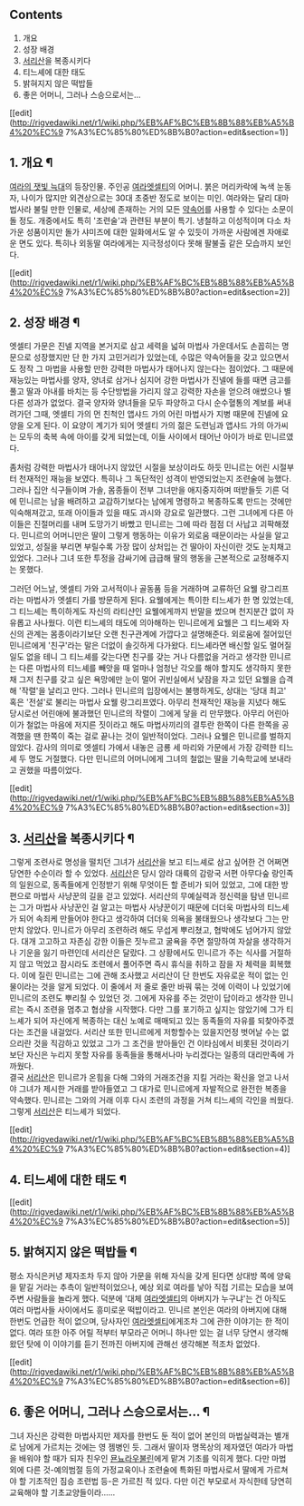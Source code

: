 ## Contents

    

1. 개요 
2. 성장 배경 
3. [서리산](%EC%84%9C%EB%A6%AC%EC%82%B0.md)을 복종시키다 
4. 티느셰에 대한 태도 
5. 밝혀지지 않은 떡밥들 
6. 좋은 어머니, 그러나 스승으로서는... 

[[edit](http://rigvedawiki.net/r1/wiki.php/%EB%AF%BC%EB%8B%88%EB%A5%B4%20%EC%9
7%A3%EC%85%80%ED%8B%B0?action=edit&section=1)]

## 1. 개요 ¶

[여라의 잿빛 늑대](%EC%97%AC%EB%9D%BC%EC%9D%98%20%EC%9E%BF%EB%B9%9B%20%EB%8A%91%EB%8C%80.md)의 등장인물. 주인공 [여라엣셀티](%EC%97%AC%EB%9D%BC%20%EC%97%A3%EC%85%80%ED%8B%B0.md)의 어머니. 붉은 머리카락에 녹색
눈동자, 나이가 많지만 외견상으로는 30대 초중반 정도로 보이는 미인. 여라와는 달리 대마법사라 불릴 만한 인물로, 세상에 존재하는 거의
모든 [약속어](%EC%95%BD%EC%86%8D%EC%96%B4.md)를 사용할 수 있다는 소문이 돌 정도. 개중에서도 특히
'조련술'과 관련된 부분이 특기. 냉철하고 이성적이며 다소 차가운 성품이지만 돌가 샤미즈에 대한 일화에서도 알 수 있듯이 가까운 사람에겐
자애로운 면도 있다. 특히나 외동딸 여라에게는 지극정성이다 못해 팔불출 같은 모습까지 보인다.  

[[edit](http://rigvedawiki.net/r1/wiki.php/%EB%AF%BC%EB%8B%88%EB%A5%B4%20%EC%9
7%A3%EC%85%80%ED%8B%B0?action=edit&section=2)]

## 2. 성장 배경 ¶

엣셀티 가문은 진넬 지역을 본거지로 삼고 세력을 넓혀 마법사 가운데서도 손꼽히는 명문으로 성장했지만 단 한 가지 고민거리가 있었는데, 수많은
약속어들을 갖고 있으면서도 정작 그 마법을 사용할 만한 강력한 마법사가 태어나지 않는다는 점이었다. 그 때문에 재능있는 마법사를 양자,
양녀로 삼거나 심지어 강한 마법사가 진넬에 들를 때면 금고를 풀고 딸과 아내를 바치는 등 수단방법을 가리지 않고 강력한 자손을 얻으려
애썼으나 별다른 성과가 없었다. 결국 양자와 양녀들을 모두 파양하고 다시 순수혈통의 계보를 써내려가던 그때, 엣셀티 가의 먼 친척인 앱샤드
가의 어린 마법사가 지병 때문에 진넬에 요양을 오게 된다. 이 요양이 계기가 되어 엣셀티 가의 젊은 도련님과 앱샤드 가의 아가씨는 모두의
축복 속에 아이를 갖게 되었는데, 이들 사이에서 태어난 아이가 바로 민니르였다.

  

좀처럼 강력한 마법사가 태어나지 않았던 시절을 보상이라도 하듯 민니르는 어린 시절부터 천재적인 재능을 보였다. 특히나 그 독단적인 성격이
반영되었는지 조련술에 능했다. 그러나 집안 식구들이며 가솔, 몸종들이 전부 그녀만을 애지중지하며 떠받들듯 기른 덕에 민니르는 남을 배려하고
교감하기보다는 남에게 명령하고 복종하도록 만드는 것에만 익숙해져갔고, 또래 아이들과 있을 때도 과시와 강요로 일관했다. 그런 그녀에게 다른
아이들은 진절머리를 내며 도망가기 바빴고 민니르는 그에 따라 점점 더 사납고 괴팍해졌다. 민니르의 어머니만은 딸이 그렇게 행동하는 이유가
외로움 때문이라는 사실을 알고 있었고, 성질을 부리면 부릴수록 가장 많이 상처입는 건 딸아이 자신이란 것도 눈치채고 있었다. 그러나 그녀
또한 투정을 감싸기에 급급해 딸의 행동을 근본적으로 교정해주지는 못했다.

  

그러던 어느날, 엣셀티 가와 고서적이나 골동품 등을 거래하며 교류하던 요웰 랑그리프라는 마법사가 엣셀티 가를 방문하게 된다. 요웰에게는
특이한 티느셰가 한 명 있었는데, 그 티느셰는 특이하게도 자신의 라티샨인 요웰에게까지 반말을 썼으며 천지분간 없이 자유롭고 사나웠다. 이런
티느셰의 태도에 의아해하는 민니르에게 요웰은 그 티느셰와 자신의 관계는 몸종이라기보단 오랜 친구관계에 가깝다고 설명해준다. 외로움에 절어있던
민니르에게 '친구'라는 말은 더없이 솔깃하게 다가왔다. 티느셰라면 배신할 일도 멀어질 일도 없을 테니 그 티느셰를 갖는다면 친구를 갖는 거나
다름없을 거라고 생각한 민니르는 다른 마법사의 티느셰를 빼앗을 때 얼마나 엄청난 각오를 해야 할지도 생각하지 못한 채 그저 친구를 갖고 싶은
욕망에만 눈이 멀어 귀빈실에서 낮잠을 자고 있던 요웰을 습격해 '작렬'을 날리고 만다. 그러나 민니르의 입장에서는 불행하게도, 상대는 '당대
최고' 혹은 '전설'로 불리는 마법사 요웰 랑그리프였다. 아무리 천재적인 재능을 지녔다 해도 당시로선 어린애에 불과했던 민니르의 작렬이
그에게 닿을 리 만무했다. 아무리 어린아이가 철없는 마음에 저지른 짓이라고 해도 마법사끼리의 결투란 한쪽이 다른 한쪽을 공격했을 땐 한쪽이
죽는 걸로 끝나는 것이 일반적이었다. 그러나 요웰은 민니르를 벌하지 않았다. 감사의 의미로 엣셀티 가에서 내놓은 금룡 세 마리와 가문에서
가장 강력한 티느셰 두 명도 거절했다. 다만 민니르의 어머니에게 그녀의 철없는 딸을 기숙학교에 보내라고 권했을 따름이었다.

[[edit](http://rigvedawiki.net/r1/wiki.php/%EB%AF%BC%EB%8B%88%EB%A5%B4%20%EC%9
7%A3%EC%85%80%ED%8B%B0?action=edit&section=3)]

## 3. [서리산](%EC%84%9C%EB%A6%AC%EC%82%B0.md)을 복종시키다 ¶

  

그렇게 조련사로 명성을 떨치던 그녀가 [서리산](%EC%84%9C%EB%A6%AC%EC%82%B0.md)을 보고 티느셰로 삼고 싶어한
건 어쩌면 당연한 수순이라 할 수 있었다. [서리산](%EC%84%9C%EB%A6%AC%EC%82%B0.md)은 당시 암라 대륙의
감랑국 서편 아무다숲 랑인족의 일원으로, 동족들에게 인정받기 위해 무엇이든 할 준비가 되어 있었고, 그에 대한 방편으로 마법사 사냥꾼의 길을
걷고 있었다. 서리산의 무예실력과 정신력을 탐낸 민니르는 그가 마법사 사냥꾼인 걸 알고는 마법사 사냥꾼이기 때문에 더더욱 마법사의 티느셰가
되어 속죄케 만들어야 한다고 생각하여 더더욱 의욕을 불태웠으나 생각보다 그는 만만치 않았다. 민니르가 아무리 조련하려 해도 무섭게 뿌리쳤고,
협박에도 넘어가지 않았다. 대개 고고하고 자존심 강한 이들은 짓누르고 굴욕을 주면 절망하여 자살을 생각하거나 기운을 잃기 마련인데 서리산은
달랐다. 그 상황에서도 민니르가 주는 식사를 거절하지 않고 먹었고 잠시라도 조련에서 풀어주면 즉시 휴식을 취하고 잠을 자 체력을 회복했다.
이에 질린 민니르는 그에 관해 조사했고 서리산이 단 한번도 자유로운 적이 없는 인물이라는 것을 알게 되었다. 이 줄에서 저 줄로 줄만 바꿔
묶는 것에 이력이 나 있었기에 민니르의 조련도 뿌리칠 수 있었던 것. 그에게 자유를 주는 것만이 답이라고 생각한 민니르는 즉시 조련을 멈추고
협상을 시작했다. 다만 그를 포기하고 싶지는 않았기에 그가 티느셰가 되어 자신에게 복종하는 대신 노예로 매매되고 있는 동족들의 자유를
되찾아주겠다는 조건을 내걸었다. 서리산 또한 민니르에게 저항할수는 있을지언정 벗어날 수는 없으리란 것을 직감하고 있었고 그가 그 조건을
받아들인 건 이타심에서 비롯된 것이라기보단 자신은 누리지 못할 자유를 동족들을 통해서나마 누리겠다는 일종의 대리만족에 가까웠다.  
결국 [서리산](%EC%84%9C%EB%A6%AC%EC%82%B0.md)은 민니르가 온힘을 다해 그와의 거래조건을 지킬 거라는 확신을
얻고 나서야 그녀가 제시한 거래를 받아들였고 그 대가로 민니르에게 자발적으로 완전한 복종을 약속했다. 민니르는 그와의 거래 이후 다시 조련의
과정을 거쳐 티느셰의 각인을 씌웠다. 그렇게 [서리산](%EC%84%9C%EB%A6%AC%EC%82%B0.md)은 티느셰가 되었다.

[[edit](http://rigvedawiki.net/r1/wiki.php/%EB%AF%BC%EB%8B%88%EB%A5%B4%20%EC%9
7%A3%EC%85%80%ED%8B%B0?action=edit&section=4)]

## 4. 티느셰에 대한 태도 ¶

  

[[edit](http://rigvedawiki.net/r1/wiki.php/%EB%AF%BC%EB%8B%88%EB%A5%B4%20%EC%9
7%A3%EC%85%80%ED%8B%B0?action=edit&section=5)]

## 5. 밝혀지지 않은 떡밥들 ¶

평소 자식은커녕 제자조차 두지 않아 가문을 위해 자식을 갖게 된다면 상대방 쪽에 양육을 맡길 거라는 추측이 일반적이었으나, 예상 외로 여라를
낳아 직접 기르는 모습을 보여 주변 사람들을 놀라게 했다. 덕분에 '대체 [여라엣셀티](%EC%97%AC%EB%9D%BC%20%EC%97%A3%EC%85%80%ED%8B%B0.md)의 아버지가 누구냐'는 건 아직도
여러 마법사들 사이에서도 흥미로운 떡밥이라고. 민니르 본인은 여라의 아버지에 대해 한번도 언급한 적이 없으며, 당사자인 [여라엣셀티](%EC%97%AC%EB%9D%BC%20%EC%97%A3%EC%85%80%ED%8B%B0.md)에게조차 그에 관한 이야기는 한
적이 없다. 여라 또한 아주 어릴 적부터 부모라곤 어머니 하나만 있는 걸 너무 당연시 생각해왔던 탓에 이 이야기를 듣기 전까진 아버지에
관해선 생각해본 적조차 없었다.

  

[[edit](http://rigvedawiki.net/r1/wiki.php/%EB%AF%BC%EB%8B%88%EB%A5%B4%20%EC%9
7%A3%EC%85%80%ED%8B%B0?action=edit&section=6)]

## 6. 좋은 어머니, 그러나 스승으로서는... ¶

  

그녀 자신은 강력한 마법사지만 제자를 한번도 둔 적이 없어 본인의 마법실력과는 별개로 남에게 가르치는 것에는 영 젬병인 듯. 그래서 딸이자
명목상의 제자였던 여라가 마법을 배워야 할 때가 되자 친우인 [묜뇨라우불린](%EB%AC%9C%EB%87%A8%20%EB%9D%BC%EC%9A%B0%EB%B6%88%EB%A6%B0.md)에게 맡겨
기초를 익히게 했다. 다만 마법 외에 다른 것-예의범절 등의 가정교육이나 조련술에 특화된 마법사로서 딸에게 가르쳐야 할 기초적인 짐승 조련법
등-은 가르친 적 있다. 다만 이건 부모로서 자식한테 당연히 교육해야 할 기초교양들이라......

